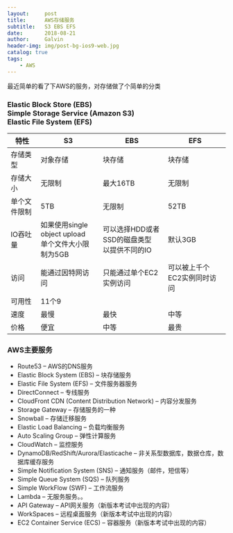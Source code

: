 ```yaml
---
layout:     post
title:      AWS存储服务
subtitle:   S3 EBS EFS
date:       2018-08-21
author:     Galvin
header-img: img/post-bg-ios9-web.jpg
catalog: true
tags:
    - AWS
---
```


最近简单的看了下AWS的服务，对存储做了个简单的分类

### Elastic Block Store (EBS)<br>Simple Storage Service (Amazon S3) <br>Elastic File System (EFS)

特性 | S3 | EBS | EFS |
----|----|----|----
存储类型 | 对象存储 | 块存储 | 块存储
存储大小 | 无限制 | 最大16TB | 无限制
单个文件限制 | 5TB | 无限制 | 52TB
IO吞吐量 |如果使用single object upload<br>单个文件大小限制为5GB | 可以选择HDD或者SSD的磁盘类型<br>以提供不同的IO | 默认3GB
访问 | 能通过因特网访问 | 只能通过单个EC2实例访问 | 可以被上千个EC2实例同时访问
可用性 | 11个9 | 
速度 | 最慢 | 最快 | 中等
价格 | 便宜 | 中等 | 最贵 






### AWS主要服务
- Route53 – AWS的DNS服务
- Elastic Block System (EBS) – 块存储服务
- Elastic File System (EFS) – 文件服务器服务
- DirectConnect – 专线服务
- CloudFront CDN (Content Distribution Network) – 内容分发服务
- Storage Gateway – 存储服务的一种
- Snowball – 存储迁移服务
- Elastic Load Balancing – 负载均衡服务
- Auto Scaling Group – 弹性计算服务
- CloudWatch – 监控服务
- DynamoDB/RedShift/Aurora/Elasticache – 非关系型数据库，数据仓库，数据库缓存服务
- Simple Notification System (SNS) – 通知服务（邮件，短信等）
- Simple Queue System (SQS) – 队列服务
- Simple WorkFlow (SWF) – 工作流服务
- Lambda – 无服务服务。。
- API Gateway – API网关服务（新版本考试中出现的内容）
- WorkSpaces – 远程桌面服务（新版本考试中出现的内容）
- EC2 Container Service (ECS) – 容器服务（新版本考试中出现的内容）



